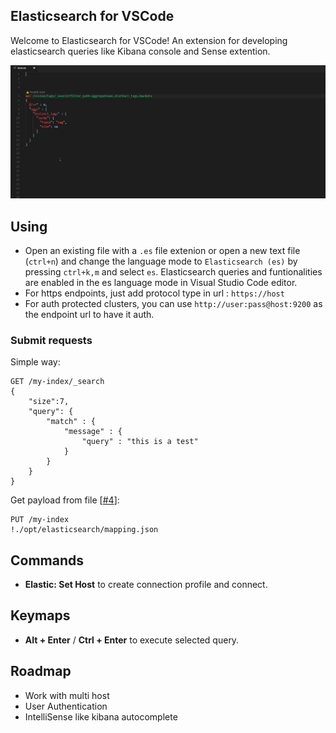 ## Elasticsearch for VSCode

Welcome to Elasticsearch for VSCode! An extension for developing elasticsearch queries like Kibana console and Sense extention.

![shot](shots/all.gif)

## Using

- Open an existing file with a `.es` file extenion or open a new text file (`ctrl+n`) and change the language mode to `Elasticsearch (es)` by pressing `ctrl+k,m` and select `es`. Elasticsearch queries and funtionalities are enabled in the es language mode in Visual Studio Code editor.
- For https endpoints, just add protocol type in url : ```https://host```
- For auth protected clusters, you can use ```http://user:pass@host:9200``` as the endpoint url to have it auth.

### Submit requests
Simple way:
```text
GET /my-index/_search
{
    "size":7,
    "query": {
        "match" : {
            "message" : {
                "query" : "this is a test"
            }
        }
    }
}
```

Get payload from file [[#4](https://github.com/hsen-dev/vscode-elastic/issues/4)]: 
```text
PUT /my-index
!./opt/elasticsearch/mapping.json
```


## Commands

- **Elastic: Set Host** to create connection profile and connect.

## Keymaps

- **Alt + Enter** / **Ctrl + Enter** to execute selected query.

## Roadmap

- Work with multi host
- User Authentication
- IntelliSense like kibana autocomplete
